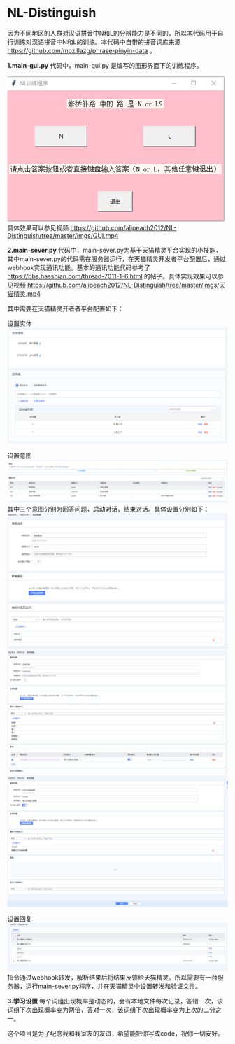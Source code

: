 # NL-Distinguish

因为不同地区的人群对汉语拼音中N和L的分辨能力是不同的，所以本代码用于自行训练对汉语拼音中N和L的训练。本代码中自带的拼音词库来源 https://github.com/mozillazg/phrase-pinyin-data 。

**1.main-gui.py**
代码中，main-gui.py 是编写的图形界面下的训练程序。

![image](https://github.com/alipeach2012/NL-Distinguish/blob/master/imgs/gui.png)
具体效果可以参见视频 https://github.com/alipeach2012/NL-Distinguish/tree/master/imgs/GUI.mp4 


**2.main-sever.py**
代码中，main-sever.py为基于天猫精灵平台实现的小技能，其中main-sever.py的代码需在服务器运行，在天猫精灵开发者平台配置后，通过webhook实现通讯功能。基本的通讯功能代码参考了
https://bbs.hassbian.com/thread-7011-1-6.html 的帖子。具体实现效果可以参见视频 https://github.com/alipeach2012/NL-Distinguish/tree/master/imgs/天猫精灵.mp4

其中需要在天猫精灵开者者平台配置如下：

设置实体
![image](https://github.com/alipeach2012/NL-Distinguish/blob/master/imgs/st1.png)


设置意图
![image](https://github.com/alipeach2012/NL-Distinguish/blob/master/imgs/yt4.png)
其中三个意图分别为回答问题，启动对话，结束对话。具体设置分别如下：
![image](https://github.com/alipeach2012/NL-Distinguish/blob/master/imgs/yt1.png)
![image](https://github.com/alipeach2012/NL-Distinguish/blob/master/imgs/yt2.png)
![image](https://github.com/alipeach2012/NL-Distinguish/blob/master/imgs/yt3.png)

设置回复
![image](https://github.com/alipeach2012/NL-Distinguish/blob/master/imgs/hf.png)
指令通过webhook转发，解析结果后将结果反馈给天猫精灵。所以需要有一台服务器，运行main-sever.py程序，并在天猫精灵中设置转发和验证文件。

**3.学习设置**
每个词组出现概率是动态的，会有本地文件每次记录，答错一次，该词组下次出现概率变为两倍，答对一次，该词组下次出现概率变为上次的二分之一。


这个项目是为了纪念我和我室友的友谊，希望能把你写成code，祝你一切安好。

